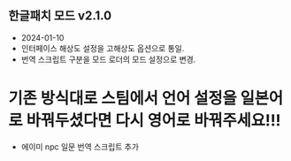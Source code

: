 ## 한글패치 모드 v2.1.0
- 2024-01-10
- 인터페이스 해상도 설정을 고해상도 옵션으로 통일.
- 번역 스크립트 구분을 모드 로더의 모드 설정으로 변경.
# 기존 방식대로 스팀에서 언어 설정을 일본어로 바꿔두셨다면 다시 영어로 바꿔주세요!!!
- 에이미 npc 일문 번역 스크립트 추가
